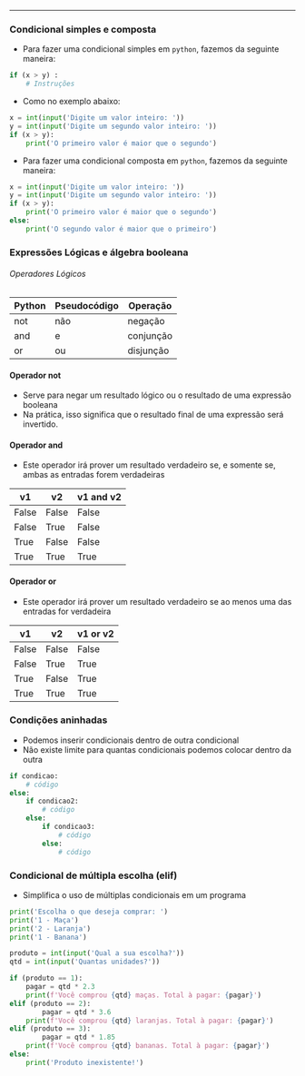 ___

### Condicional simples e composta
- Para fazer uma condicional simples em `python`, fazemos da seguinte maneira:
```python
if (x > y) :
	# Instruções
```
- Como no exemplo abaixo:
```python
x = int(input('Digite um valor inteiro: '))
y = int(input('Digite um segundo valor inteiro: '))
if (x > y):
	print('O primeiro valor é maior que o segundo')
```
- Para fazer uma condicional composta em `python`, fazemos da seguinte maneira:
```python
x = int(input('Digite um valor inteiro: '))
y = int(input('Digite um segundo valor inteiro: '))
if (x > y):
	print('O primeiro valor é maior que o segundo')
else:
	print('O segundo valor é maior que o primeiro')	
```

### Expressões Lógicas e álgebra booleana

###### Operadores Lógicos

| Python | Pseudocódigo | Operação  |
| ------ | ------------ | --------- |
| not    | não          | negação   |
| and    | e            | conjunção |
| or     | ou           | disjunção |
#### Operador not
- Serve para negar um resultado lógico ou o resultado de uma expressão booleana
- Na prática, isso significa que o resultado final de uma expressão será invertido.

#### Operador and
- Este operador irá prover um resultado verdadeiro se, e somente se, ambas as entradas forem verdadeiras

| v1    | v2    | v1 and v2 |
| ----- | ----- | --------- |
| False | False | False     |
| False | True  | False     |
| True  | False | False     |
| True  | True  | True      |
#### Operador or
- Este operador irá prover um resultado verdadeiro se ao menos uma das entradas for verdadeira

| v1    | v2    | v1 or v2 |
| ----- | ----- | -------- |
| False | False | False    |
| False | True  | True     |
| True  | False | True     |
| True  | True  | True     |

### Condições aninhadas
- Podemos inserir condicionais dentro de outra condicional
- Não existe limite para quantas condicionais podemos colocar dentro da outra
```python
if condicao:
	# código
else:
	if condicao2:
		# código
	else:
		if condicao3:
			# código
		else:
			# código	
```

### Condicional de múltipla escolha (elif)
- Simplifica o uso de múltiplas condicionais em um programa
```python
print('Escolha o que deseja comprar: ')
print('1 - Maça')
print('2 - Laranja')
print('1 - Banana')

produto = int(input('Qual a sua escolha?'))
qtd = int(input('Quantas unidades?'))

if (produto == 1):
	pagar = qtd * 2.3
	print(f'Você comprou {qtd} maças. Total à pagar: {pagar}')
elif (produto == 2):
		pagar = qtd * 3.6
	print(f'Você comprou {qtd} laranjas. Total à pagar: {pagar}')
elif (produto == 3):
		pagar = qtd * 1.85
	print(f'Você comprou {qtd} bananas. Total à pagar: {pagar}')
else:
	print('Produto inexistente!')		
```